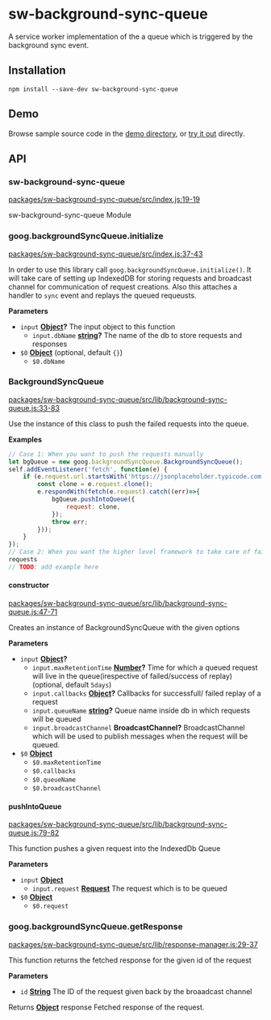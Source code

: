 # sw-background-sync-queue

A service worker implementation of the a queue which is triggered by the background sync event.

## Installation

`npm install --save-dev sw-background-sync-queue`

## Demo

Browse sample source code in the [demo directory](https://github.com/GoogleChrome/sw-helpers/tree/future-of-sw-tooling/packages/sw-background-sync-queue/demo), or
[try it out](https://googlechrome.github.io/sw-helpers/sw-background-sync-queue/demo/) directly.

## API

<!-- Generated by documentation.js. Update this documentation by updating the source code. -->

### sw-background-sync-queue

[packages/sw-background-sync-queue/src/index.js:19-19](https://github.com/prateekbh/sw-helpers/blob/a29d4b47eea8efb6df4d053d8d39e6c6c95cf3ff/packages/sw-background-sync-queue/src/index.js#L19-L19 "Source code on GitHub")

sw-background-sync-queue Module

### goog.backgroundSyncQueue.initialize

[packages/sw-background-sync-queue/src/index.js:37-43](https://github.com/prateekbh/sw-helpers/blob/a29d4b47eea8efb6df4d053d8d39e6c6c95cf3ff/packages/sw-background-sync-queue/src/index.js#L37-L43 "Source code on GitHub")

In order to use this library call `goog.backgroundSyncQueue.initialize()`.
It will take care of setting up IndexedDB for storing requests and broadcast
channel for communication of request creations. Also this attaches a handler
to `sync` event and replays the queued requeusts.

**Parameters**

-   `input` **[Object](https://developer.mozilla.org/en-US/docs/Web/JavaScript/Reference/Global_Objects/Object)?** The input object to this function
    -   `input.dbName` **[string](https://developer.mozilla.org/en-US/docs/Web/JavaScript/Reference/Global_Objects/String)?** The name of the db to store requests and
        responses
-   `$0` **[Object](https://developer.mozilla.org/en-US/docs/Web/JavaScript/Reference/Global_Objects/Object)**  (optional, default `{}`)
    -   `$0.dbName`  

### BackgroundSyncQueue

[packages/sw-background-sync-queue/src/lib/background-sync-queue.js:33-83](https://github.com/prateekbh/sw-helpers/blob/a29d4b47eea8efb6df4d053d8d39e6c6c95cf3ff/packages/sw-background-sync-queue/src/lib/background-sync-queue.js#L33-L83 "Source code on GitHub")

Use the instance of this class to push the failed requests into the queue.

**Examples**

```javascript
// Case 1: When you want to push the requests manually
let bgQueue = new goog.backgroundSyncQueue.BackgroundSyncQueue();
self.addEventListener('fetch', function(e) {
	if (e.request.url.startsWith('https://jsonplaceholder.typicode.com')) {
		const clone = e.request.clone();
		e.respondWith(fetch(e.request).catch((err)=>{
			bgQueue.pushIntoQueue({
				request: clone,
			});
			throw err;
		}));
 	}
});
// Case 2: When you want the higher level framework to take care of failed
requests
// TODO: add example here
```

#### constructor

[packages/sw-background-sync-queue/src/lib/background-sync-queue.js:47-71](https://github.com/prateekbh/sw-helpers/blob/a29d4b47eea8efb6df4d053d8d39e6c6c95cf3ff/packages/sw-background-sync-queue/src/lib/background-sync-queue.js#L47-L71 "Source code on GitHub")

Creates an instance of BackgroundSyncQueue with the given options

**Parameters**

-   `input` **[Object](https://developer.mozilla.org/en-US/docs/Web/JavaScript/Reference/Global_Objects/Object)?** 
    -   `input.maxRetentionTime` **[Number](https://developer.mozilla.org/en-US/docs/Web/JavaScript/Reference/Global_Objects/Number)?** Time for which a queued
        request will live in the queue(irespective of failed/success of replay) (optional, default `5days`)
    -   `input.callbacks` **[Object](https://developer.mozilla.org/en-US/docs/Web/JavaScript/Reference/Global_Objects/Object)?** Callbacks for successfull/ failed
        replay of a request
    -   `input.queueName` **[string](https://developer.mozilla.org/en-US/docs/Web/JavaScript/Reference/Global_Objects/String)?** Queue name inside db in which
        requests will be queued
    -   `input.broadcastChannel` **BroadcastChannel?** BroadcastChannel
        which will be used to publish messages when the request will be queued.
-   `$0` **[Object](https://developer.mozilla.org/en-US/docs/Web/JavaScript/Reference/Global_Objects/Object)** 
    -   `$0.maxRetentionTime`  
    -   `$0.callbacks`  
    -   `$0.queueName`  
    -   `$0.broadcastChannel`  

#### pushIntoQueue

[packages/sw-background-sync-queue/src/lib/background-sync-queue.js:79-82](https://github.com/prateekbh/sw-helpers/blob/a29d4b47eea8efb6df4d053d8d39e6c6c95cf3ff/packages/sw-background-sync-queue/src/lib/background-sync-queue.js#L79-L82 "Source code on GitHub")

This function pushes a given request into the IndexedDb Queue

**Parameters**

-   `input` **[Object](https://developer.mozilla.org/en-US/docs/Web/JavaScript/Reference/Global_Objects/Object)** 
    -   `input.request` **[Request](https://developer.mozilla.org/en-US/Add-ons/SDK/High-Level_APIs/request)** The request which is to be queued
-   `$0` **[Object](https://developer.mozilla.org/en-US/docs/Web/JavaScript/Reference/Global_Objects/Object)** 
    -   `$0.request`  

### goog.backgroundSyncQueue.getResponse

[packages/sw-background-sync-queue/src/lib/response-manager.js:29-37](https://github.com/prateekbh/sw-helpers/blob/a29d4b47eea8efb6df4d053d8d39e6c6c95cf3ff/packages/sw-background-sync-queue/src/lib/response-manager.js#L29-L37 "Source code on GitHub")

This function returns the fetched response for the given id of the request

**Parameters**

-   `id` **[String](https://developer.mozilla.org/en-US/docs/Web/JavaScript/Reference/Global_Objects/String)** The ID of the request given back by the broaadcast
    channel

Returns **[Object](https://developer.mozilla.org/en-US/docs/Web/JavaScript/Reference/Global_Objects/Object)** response Fetched response of the request.

